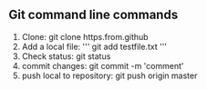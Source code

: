 ## Git command line commands

1. Clone: git clone https.from.github
1. Add a local file: 
'''
git add testfile.txt
'''
1. Check status: git status
1. commit changes:  git commit -m 'comment'
1. push local to repository:  git push origin master 


